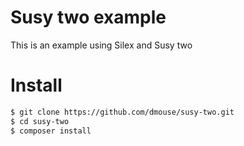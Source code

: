 Susy two example
========

This is an example using Silex and Susy two 


Install
=========
```bash
$ git clone https://github.com/dmouse/susy-two.git 
$ cd susy-two
$ composer install

```

